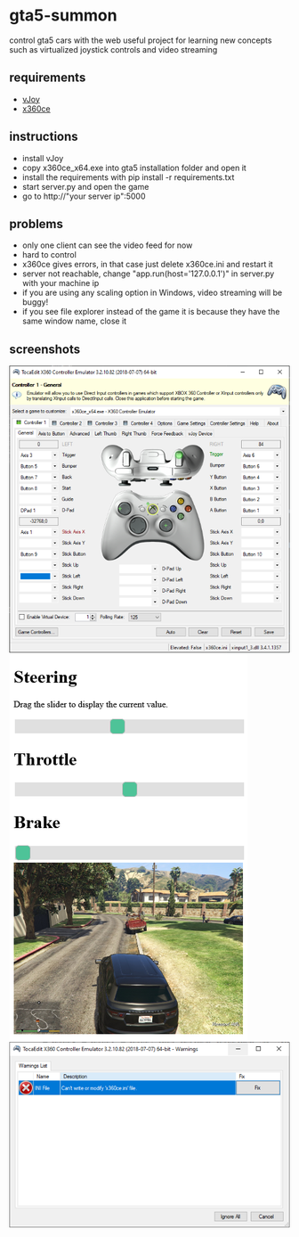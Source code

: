 # gta5-summon
control gta5 cars with the web
useful project for learning new concepts such as virtualized joystick controls and video streaming
## requirements
* [vJoy](https://sourceforge.net/projects/vjoystick/)
* [x360ce](https://www.x360ce.com/files/x360ce_x64.zip)


## instructions
* install vJoy
* copy x360ce_x64.exe into gta5 installation folder and open it
* install the requirements with pip install -r requirements.txt 
* start server.py and open the game
* go to http://"your server ip":5000
  
## problems
* only one client can see the video feed for now
* hard to control
* x360ce gives errors, in that case just delete x360ce.ini and restart it
* server not reachable, change "app.run(host='127.0.0.1')" in server.py with your machine ip
* if you are using any scaling option in Windows, video streaming will be buggy!
* if you see file explorer instead of the game it is because they have the same window name, close it
 
## screenshots
![Screenshot](https://github.com/giuliofurlan/gta5-summon/blob/main/screenshots/screen1.PNG)
![Screenshot](https://github.com/giuliofurlan/gta5-summon/blob/main/screenshots/screen2.PNG)
![Screenshot](https://github.com/giuliofurlan/gta5-summon/blob/main/screenshots/screen3.PNG)
